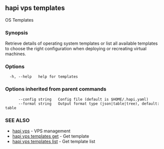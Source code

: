 ## hapi vps templates

OS Templates

### Synopsis

Retrieve details of operating system templates or list all available templates to choose the right configuration when deploying or recreating virtual machines.

### Options

```
  -h, --help   help for templates
```

### Options inherited from parent commands

```
      --config string   Config file (default is $HOME/.hapi.yaml)
      --format string   Output format type (json|table|tree), default: table
```

### SEE ALSO

* [hapi vps](hapi_vps.md)	 - VPS management
* [hapi vps templates get](hapi_vps_templates_get.md)	 - Get template
* [hapi vps templates list](hapi_vps_templates_list.md)	 - Get template list

